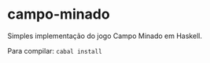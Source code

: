 # campo-minado

Simples implementação do jogo Campo Minado em Haskell.

Para compilar: ``cabal install``
